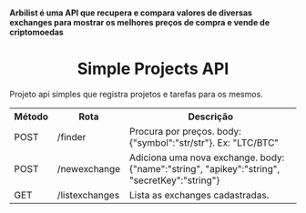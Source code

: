 # <h4>Arbilist é uma API que recupera e compara valores de diversas exchanges para mostrar os melhores preços de compra e vende de criptomoedas</h4> 

<div>
  <h1 align="center"> Simple Projects API </h1>
  <p>Projeto api simples que registra projetos e tarefas para os mesmos.</p>
  <table>
    <tbody><tr>
      <th>Método</th>
      <th>Rota</th>
      <th>Descrição</th>
    </tr>
    <tr>
      <td>POST</td>
      <td>/finder</td>
      <td>Procura por preços. body: {"symbol":"str/str"}. Ex: "LTC/BTC"</td>
    </tr>
    <tr>
      <td>POST</td>
      <td>/newexchange</td>
      <td>Adiciona uma nova exchange. body:{"name":"string", "apikey":"string", "secretKey":"string"}</td>
    </tr>
    <tr>
      <td>GET</td>
      <td>/listexchanges</td>
      <td>Lista as exchanges cadastradas. </td>
    </tr>
  </tbody></table>
</div>
